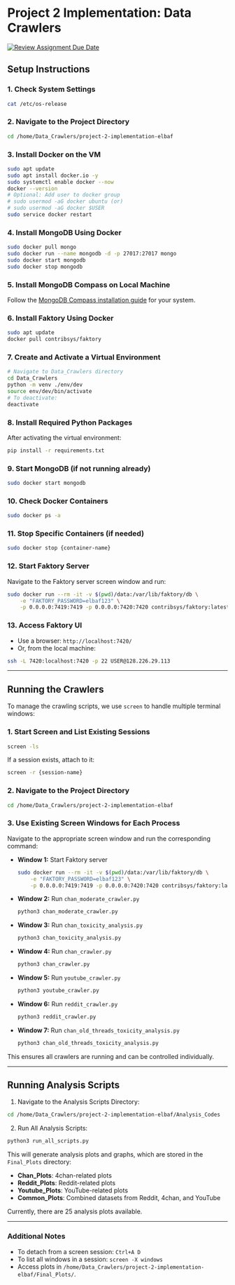 # Project 2 Implementation: Data Crawlers

[![Review Assignment Due Date](https://classroom.github.com/assets/deadline-readme-button-22041afd0340ce965d47ae6ef1cefeee28c7c493a6346c4f15d667ab976d596c.svg)](https://classroom.github.com/a/MolMMnYF)

## Setup Instructions

### 1. Check System Settings
```bash
cat /etc/os-release
```

### 2. Navigate to the Project Directory
```bash
cd /home/Data_Crawlers/project-2-implementation-elbaf
```

### 3. Install Docker on the VM
```bash
sudo apt update
sudo apt install docker.io -y
sudo systemctl enable docker --now
docker --version
# Optional: Add user to docker group
# sudo usermod -aG docker ubuntu (or)
# sudo usermod -aG docker $USER
sudo service docker restart
```

### 4. Install MongoDB Using Docker
```bash
sudo docker pull mongo
sudo docker run --name mongodb -d -p 27017:27017 mongo
sudo docker start mongodb
sudo docker stop mongodb
```

### 5. Install MongoDB Compass on Local Machine
Follow the [MongoDB Compass installation guide](https://www.mongodb.com/docs/compass/current/install/) for your system.

### 6. Install Faktory Using Docker
```bash
sudo apt update
docker pull contribsys/faktory
```

### 7. Create and Activate a Virtual Environment
```bash
# Navigate to Data_Crawlers directory
cd Data_Crawlers
python -m venv ./env/dev
source env/dev/bin/activate
# To deactivate:
deactivate
```

### 8. Install Required Python Packages
After activating the virtual environment:
```bash
pip install -r requirements.txt
```

### 9. Start MongoDB (if not running already)
```bash
sudo docker start mongodb
```

### 10. Check Docker Containers
```bash
sudo docker ps -a
```

### 11. Stop Specific Containers (if needed)
```bash
sudo docker stop {container-name}
```

### 12. Start Faktory Server
Navigate to the Faktory server screen window and run:
```bash
sudo docker run --rm -it -v $(pwd)/data:/var/lib/faktory/db \
    -e "FAKTORY_PASSWORD=elbaf123" \
    -p 0.0.0.0:7419:7419 -p 0.0.0.0:7420:7420 contribsys/faktory:latest
```

### 13. Access Faktory UI
- Use a browser: `http://localhost:7420/`
- Or, from the local machine:
```bash
ssh -L 7420:localhost:7420 -p 22 USER@128.226.29.113
```

---

## Running the Crawlers

To manage the crawling scripts, we use `screen` to handle multiple terminal windows:

### 1. Start Screen and List Existing Sessions
```bash
screen -ls
```
If a session exists, attach to it:
```bash
screen -r {session-name}
```

### 2. Navigate to the Project Directory
```bash
cd /home/Data_Crawlers/project-2-implementation-elbaf
```

### 3. Use Existing Screen Windows for Each Process
Navigate to the appropriate screen window and run the corresponding command:

- **Window 1:** Start Faktory server
  ```bash
  sudo docker run --rm -it -v $(pwd)/data:/var/lib/faktory/db \
      -e "FAKTORY_PASSWORD=elbaf123" \
      -p 0.0.0.0:7419:7419 -p 0.0.0.0:7420:7420 contribsys/faktory:latest
  ```

- **Window 2:** Run `chan_moderate_crawler.py`
  ```bash
  python3 chan_moderate_crawler.py
  ```

- **Window 3:** Run `chan_toxicity_analysis.py`
  ```bash
  python3 chan_toxicity_analysis.py
  ```

- **Window 4:** Run `chan_crawler.py`
  ```bash
  python3 chan_crawler.py
  ```

- **Window 5:** Run `youtube_crawler.py`
  ```bash
  python3 youtube_crawler.py
  ```

- **Window 6:** Run `reddit_crawler.py`
  ```bash
  python3 reddit_crawler.py
  ```

- **Window 7:** Run `chan_old_threads_toxicity_analysis.py`
  ```bash
  python3 chan_old_threads_toxicity_analysis.py
  ```

This ensures all crawlers are running and can be controlled individually.

---

## Running Analysis Scripts

1. Navigate to the Analysis Scripts Directory:
```bash
cd /home/Data_Crawlers/project-2-implementation-elbaf/Analysis_Codes
```

2. Run All Analysis Scripts:
```bash
python3 run_all_scripts.py
```

This will generate analysis plots and graphs, which are stored in the `Final_Plots` directory:

- **Chan_Plots**: 4chan-related plots
- **Reddit_Plots**: Reddit-related plots
- **Youtube_Plots**: YouTube-related plots
- **Common_Plots**: Combined datasets from Reddit, 4chan, and YouTube

Currently, there are 25 analysis plots available.

---

### Additional Notes
- To detach from a screen session: `Ctrl+A D`
- To list all windows in a session: `screen -X windows`
- Access plots in `/home/Data_Crawlers/project-2-implementation-elbaf/Final_Plots/`.
